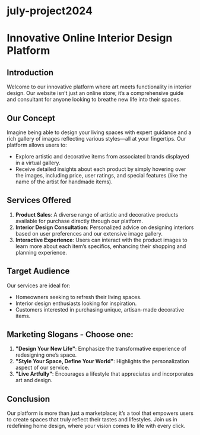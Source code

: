 # july-project2024
# Innovative Online Interior Design Platform

## Introduction
Welcome to our innovative platform where art meets functionality in interior design. Our website isn’t just an online store; it’s a comprehensive guide and consultant for anyone looking to breathe new life into their spaces.

## Our Concept
Imagine being able to design your living spaces with expert guidance and a rich gallery of images reflecting various styles—all at your fingertips. Our platform allows users to:
- Explore artistic and decorative items from associated brands displayed in a virtual gallery.
- Receive detailed insights about each product by simply hovering over the images, including price, user ratings, and special features (like the name of the artist for handmade items).

## Services Offered
1. **Product Sales**: A diverse range of artistic and decorative products available for purchase directly through our platform.
2. **Interior Design Consultation**: Personalized advice on designing interiors based on user preferences and our extensive image gallery.
3. **Interactive Experience**: Users can interact with the product images to learn more about each item’s specifics, enhancing their shopping and planning experience.

## Target Audience
Our services are ideal for:
- Homeowners seeking to refresh their living spaces.
- Interior design enthusiasts looking for inspiration.
- Customers interested in purchasing unique, artisan-made decorative items.

## Marketing Slogans - Choose one:
1. **"Design Your New Life"**: Emphasize the transformative experience of redesigning one’s space.
2. **"Style Your Space, Define Your World"**: Highlights the personalization aspect of our service.
3. **"Live Artfully"**: Encourages a lifestyle that appreciates and incorporates art and design.

## Conclusion
Our platform is more than just a marketplace; it’s a tool that empowers users to create spaces that truly reflect their tastes and lifestyles. Join us in redefining home design, where your vision comes to life with every click.

